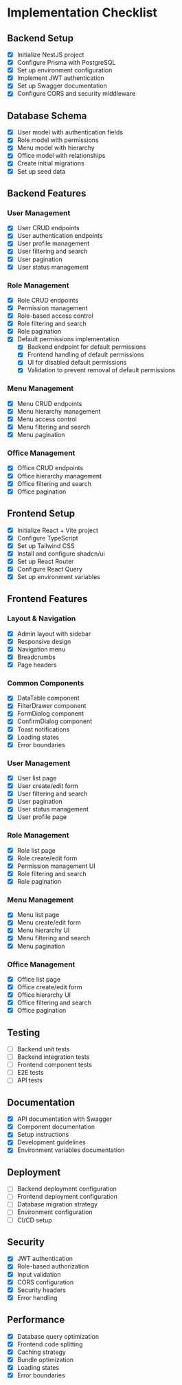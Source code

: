 # Implementation Checklist

## Backend Setup
- [x] Initialize NestJS project
- [x] Configure Prisma with PostgreSQL
- [x] Set up environment configuration
- [x] Implement JWT authentication
- [x] Set up Swagger documentation
- [x] Configure CORS and security middleware

## Database Schema
- [x] User model with authentication fields
- [x] Role model with permissions
- [x] Menu model with hierarchy
- [x] Office model with relationships
- [x] Create initial migrations
- [x] Set up seed data

## Backend Features
### User Management
- [x] User CRUD endpoints
- [x] User authentication endpoints
- [x] User profile management
- [x] User filtering and search
- [x] User pagination
- [x] User status management

### Role Management
- [x] Role CRUD endpoints
- [x] Permission management
- [x] Role-based access control
- [x] Role filtering and search
- [x] Role pagination
- [x] Default permissions implementation
  - [x] Backend endpoint for default permissions
  - [x] Frontend handling of default permissions
  - [x] UI for disabled default permissions
  - [x] Validation to prevent removal of default permissions

### Menu Management
- [x] Menu CRUD endpoints
- [x] Menu hierarchy management
- [x] Menu access control
- [x] Menu filtering and search
- [x] Menu pagination

### Office Management
- [x] Office CRUD endpoints
- [x] Office hierarchy management
- [x] Office filtering and search
- [x] Office pagination

## Frontend Setup
- [x] Initialize React + Vite project
- [x] Configure TypeScript
- [x] Set up Tailwind CSS
- [x] Install and configure shadcn/ui
- [x] Set up React Router
- [x] Configure React Query
- [x] Set up environment variables

## Frontend Features
### Layout & Navigation
- [x] Admin layout with sidebar
- [x] Responsive design
- [x] Navigation menu
- [x] Breadcrumbs
- [x] Page headers

### Common Components
- [x] DataTable component
- [x] FilterDrawer component
- [x] FormDialog component
- [x] ConfirmDialog component
- [x] Toast notifications
- [x] Loading states
- [x] Error boundaries

### User Management
- [x] User list page
- [x] User create/edit form
- [x] User filtering and search
- [x] User pagination
- [x] User status management
- [x] User profile page

### Role Management
- [x] Role list page
- [x] Role create/edit form
- [x] Permission management UI
- [x] Role filtering and search
- [x] Role pagination

### Menu Management
- [x] Menu list page
- [x] Menu create/edit form
- [x] Menu hierarchy UI
- [x] Menu filtering and search
- [x] Menu pagination

### Office Management
- [x] Office list page
- [x] Office create/edit form
- [x] Office hierarchy UI
- [x] Office filtering and search
- [x] Office pagination

## Testing
- [ ] Backend unit tests
- [ ] Backend integration tests
- [ ] Frontend component tests
- [ ] E2E tests
- [ ] API tests

## Documentation
- [x] API documentation with Swagger
- [x] Component documentation
- [x] Setup instructions
- [x] Development guidelines
- [x] Environment variables documentation

## Deployment
- [ ] Backend deployment configuration
- [ ] Frontend deployment configuration
- [ ] Database migration strategy
- [ ] Environment configuration
- [ ] CI/CD setup

## Security
- [x] JWT authentication
- [x] Role-based authorization
- [x] Input validation
- [x] CORS configuration
- [x] Security headers
- [x] Error handling

## Performance
- [x] Database query optimization
- [x] Frontend code splitting
- [x] Caching strategy
- [x] Bundle optimization
- [x] Loading states
- [x] Error boundaries 